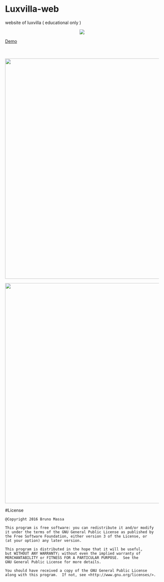 # Luxvilla-web
website of luxvilla ( educational only )
<p align="center">
  <img src="http://brunoferreira.esy.es/logo.jpg"/>
</p>

<a href="http://brunoferreira.esy.es/">Demo</a>
<br><br><br>
<p align="center">
  <img src="http://brunoferreira.esy.es/paginainicial.jpeg" width="720"/>
</p>
<p align="center">
<img src="http://brunoferreira.esy.es/paginacasa.jpeg" width="720"/>
</p>
#License

    @Copyright 2016 Bruno Massa
    
    This program is free software: you can redistribute it and/or modify
    it under the terms of the GNU General Public License as published by
    the Free Software Foundation, either version 3 of the License, or
    (at your option) any later version.

    This program is distributed in the hope that it will be useful,
    but WITHOUT ANY WARRANTY; without even the implied warranty of
    MERCHANTABILITY or FITNESS FOR A PARTICULAR PURPOSE.  See the
    GNU General Public License for more details.

    You should have received a copy of the GNU General Public License
    along with this program.  If not, see <http://www.gnu.org/licenses/>.

